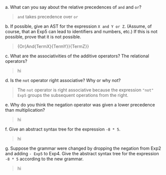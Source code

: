 a. What can you say about the relative precedences of `and` and `or`?
> `and` takes precedence over `or`

b. If possible, give an AST for the expression `X and Y or Z`. (Assume, of course, that an Exp5 can lead to identifiers and numbers, etc.) If this is not possible, prove that it is not possible.
> {Or{And{TermX}{TermY}}{TermZ}}

c. What are the associativities of the additive operators? The relational operators?
> hi

d. Is the `not` operator right associative? Why or why not?
> The `not` operator is right associative because the expression `"not" Exp5` groups the subsequent operations from the right.

e. Why do you think the negation operator was given a lower precedence than multiplication?
> hi

f. Give an abstract syntax tree for the expression `-8 * 5`.
> hi

g. Suppose the grammar were changed by dropping the negation from Exp2 and adding `- Exp5` to Exp4. Give the abstract syntax tree for the expression `-8 * 5` according to the new grammar.
> hi
